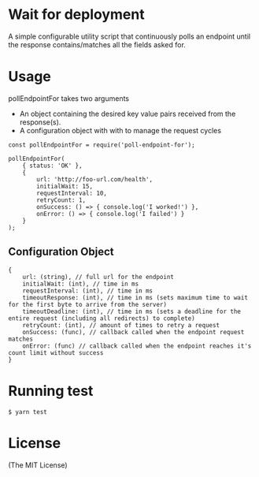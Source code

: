 # Wait for deployment
A simple configurable utility script that continuously polls an endpoint until the response contains/matches all the fields asked for.

# Usage

pollEndpointFor takes two arguments 
- An object containing the desired key value pairs received from the response(s).
- A configuration object with with to manage the request cycles

```JS
const pollEndpointFor = require('poll-endpoint-for');

pollEndpointFor(
    { status: 'OK' },
    { 
        url: 'http://foo-url.com/health',        
        initialWait: 15,
        requestInterval: 10,
        retryCount: 1,
        onSuccess: () => { console.log('I worked!') },
        onError: () => { console.log('I failed') }
    }
);
```

## Configuration Object
```
{
    url: (string), // full url for the endpoint
    initialWait: (int), // time in ms
    requestInterval: (int), // time in ms
    timeoutResponse: (int), // time in ms (sets maximum time to wait for the first byte to arrive from the server)
    timeoutDeadline: (int), // time in ms (sets a deadline for the entire request (including all redirects) to complete)
    retryCount: (int), // amount of times to retry a request
    onSuccess: (func), // callback called when the endpoint request matches
    onError: (func) // callback called when the endpoint reaches it's count limit without success
}
```


# Running test
```
$ yarn test
```  


# License

(The MIT License)